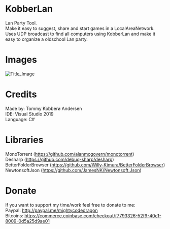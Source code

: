 # KobberLan
Lan Party Tool.  
Make it easy to suggest, share and start games in a LocalAreaNetwork.  
Uses UDP broadcast to find all computers using KobberLan and make it easy to organize a oldschool Lan party.  

# Images
![Title_Image](http://logicwork.net/images/github/KobberLan01.png)  

# Credits
Made by: Tommy Kobberø Andersen  
IDE: Visual Studio 2019  
Language: C#  

# Libraries
MonoTorrent (https://github.com/alanmcgovern/monotorrent)  
Desharp (https://github.com/debug-sharp/desharp)  
BetterFolderBrowser (https://github.com/Willy-Kimura/BetterFolderBrowser)  
NewtonsoftJson (https://github.com/JamesNK/Newtonsoft.Json)  

# Donate
If you want to support my time/work feel free to donate to me:  
Paypal: http://paypal.me/mightycodedragon  
Bitcoins: https://commerce.coinbase.com/checkout/f7793326-52f9-40c1-8009-0d5a25d9ae01  
